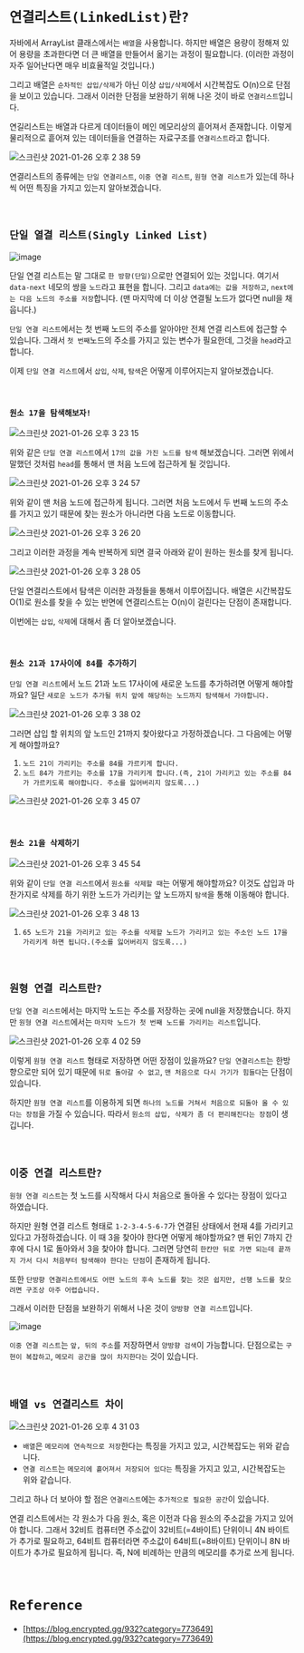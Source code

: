# `연결리스트(LinkedList)란?`

자바에서 ArrayList 클래스에서는 `배열`을 사용합니다. 하지만 배열은 용량이 정해져 있어 용량을 초과한다면 더 큰 배열을 만들어서 옮기는 과정이 필요합니다. (이러한 과정이 자주 일어난다면 매우 비효율적일 것입니다.) 

그리고 배열은 `순차적인 삽입/삭제`가 아닌 이상 `삽입/삭제`에서 시간복잡도 O(n)으로 단점을 보이고 있습니다. 그래서 이러한 단점을 보완하기 위해 나온 것이 바로 `연결리스트`입니다. 

연길리스트는 배열과 다르게 데이터들이 메인 메모리상의 흩어져서 존재합니다. 이렇게 물리적으로 흩어져 있는 데이터들을 연결하는 자료구조를 `연결리스트`라고 합니다. 

![스크린샷 2021-01-26 오후 2 38 59](https://user-images.githubusercontent.com/45676906/105804905-3d444a80-5fe4-11eb-972e-956325112f6b.png)

연결리스트의 종류에는 `단일 연결리스트`, `이중 연결 리스트`, `원형 연결 리스트`가 있는데 하나씩 어떤 특징을 가지고 있는지 알아보겠습니다.

<br>

## `단일 열결 리스트(Singly Linked List)`

![image](https://user-images.githubusercontent.com/45676906/105805614-b2644f80-5fe5-11eb-9c11-ec1ca5c84e59.png)

단일 연결 리스트는 말 그대로 `한 방향(단일)`으로만 연결되어 있는 것입니다. 여기서 `data-next` 네모의 쌍을 `노드`라고 표현을 합니다. 그리고 `data에는 값을 저장하고`, `next에는 다음 노드의 주소를 저장`합니다. (맨 마지막에 더 이상 연결될 노드가 없다면 null을 채웁니다.)

`단일 연결 리스트`에서는 첫 번째 노드의 주소를 알아야만 전체 연결 리스트에 접근할 수 있습니다. 그래서 `첫 번째`노드의 주소를 가지고 있는 변수가 필요한데, 그것을 `head`라고 합니다. 

이제 `단일 연결 리스트`에서 `삽입`, `삭제`, `탐색`은 어떻게 이루어지는지 알아보겠습니다. 

<br>

### `원소 17을 탐색해보자!`

![스크린샷 2021-01-26 오후 3 23 15](https://user-images.githubusercontent.com/45676906/105808054-6c5dba80-5fea-11eb-9dae-fc95ab1a8587.png)

위와 같은 `단일 연결 리스트`에서 `17의 값을 가진 노드를 탐색` 해보겠습니다. 그러면 위에서 말했던 것처럼 `head`를 통해서 맨 처음 노드에 접근하게 될 것입니다.

![스크린샷 2021-01-26 오후 3 24 57](https://user-images.githubusercontent.com/45676906/105808222-b0e95600-5fea-11eb-9548-947da411cac7.png)

위와 같이 맨 처음 노드에 접근하게 됩니다. 그러면 처음 노드에서 두 번째 노드의 주소를 가지고 있기 때문에 찾는 원소가 아니라면 다음 노드로 이동합니다. 

![스크린샷 2021-01-26 오후 3 26 20](https://user-images.githubusercontent.com/45676906/105808327-d9715000-5fea-11eb-9acf-556ce94c803d.png)

그리고 이러한 과정을 계속 반복하게 되면 결국 아래와 같이 원하는 원소를 찾게 됩니다.

![스크린샷 2021-01-26 오후 3 28 05](https://user-images.githubusercontent.com/45676906/105808452-176e7400-5feb-11eb-8319-a51d37145b24.png)

단일 연결리스트에서 탐색은 이러한 과정들을 통해서 이루어집니다. 배열은 시간복잡도 O(1)로 원소를 찾을 수 있는 반면에 연결리스트는 O(n)이 걸린다는 단점이 존재합니다.

이번에는 `삽입`, `삭제`에 대해서 좀 더 알아보겠습니다. 

<br>

### `원소 21과 17사이에 84를 추가하기`

`단일 연결 리스트`에서 노드 21과 노드 17사이에 새로운 노드를 추가하려면 어떻게 해야할까요? 일단 `새로운 노드가 추가될 위치 앞에 해당하는 노드까지 탐색해서 가야합니다.`

![스크린샷 2021-01-26 오후 3 38 02](https://user-images.githubusercontent.com/45676906/105809128-7c769980-5fec-11eb-9e58-ab3b073dced7.png)

그러면 삽입 할 위치의 앞 노드인 21까지 찾아왔다고 가정하겠습니다. 그 다음에는 어떻게 해야할까요?

1. `노드 21이 가리키는 주소를 84를 가르키게 합니다.`
2. `노드 84가 가르키는 주소를 17을 가리키게 합니다.(즉, 21이 가리키고 있는 주소를 84가 가르키도록 해야합니다. 주소를 잃어버리지 않도록...)`

![스크린샷 2021-01-26 오후 3 45 07](https://user-images.githubusercontent.com/45676906/105809964-792fdd80-5fed-11eb-84d8-2a6971ed941b.png)

<br>

### `원소 21을 삭제하기`

![스크린샷 2021-01-26 오후 3 45 54](https://user-images.githubusercontent.com/45676906/105810019-95337f00-5fed-11eb-9208-ce8c32d46cea.png)

위와 같이 `단일 연결 리스트`에서 `원소를 삭제할 때`는 어떻게 해야할까요? 이것도 삽입과 마찬가지로 삭제를 하기 위한 노드가 가리키는 앞 노드까지 `탐색`을 통해 이동해야 합니다. 

![스크린샷 2021-01-26 오후 3 48 13](https://user-images.githubusercontent.com/45676906/105810231-e774a000-5fed-11eb-94d9-b257c0068bbb.png)

1. `65 노드가 21을 가리키고 있는 주소를 삭제할 노드가 가리키고 있는 주소인 노드 17을 가리키게 하면 됩니다.(주소를 잃어버리지 않도록...)`

<br>

## `원형 연결 리스트란?`

`단일 연결 리스트`에서는 마지막 노드는 주소를 저장하는 곳에 null을 저장했습니다. 하지만 `원형 연결 리스트`에서는 `마지막 노드가 첫 번째 노드를 가리키는 리스트`입니다. 

![스크린샷 2021-01-26 오후 4 02 59](https://user-images.githubusercontent.com/45676906/105811428-f8261580-5fef-11eb-8e61-300366376d84.png)

이렇게 `원형 연결 리스트` 형태로 저장하면 어떤 장점이 있을까요? `단일 연결리스트`는 한방향으로만 되어 있기 때문에 `뒤로 돌아갈 수 없고`, `맨 처음으로 다시 가기가 힘들다`는 단점이 있습니다. 

하지만 `원형 연결 리스트`를 이용하게 되면 `하나의 노드를 거쳐서 처음으로 되돌아 올 수 있다는 장점`을 가질 수 있습니다. 따라서 `원소의 삽입, 삭제가 좀 더 편리해진다는 장점`이 생깁니다. 

<br>

## `이중 연결 리스트란?`

`원형 연결 리스트`는 첫 노드를 시작해서 다시 처음으로 돌아올 수 있다는 장점이 있다고 하였습니다. 

하지만 원형 연결 리스트 형태로 `1-2-3-4-5-6-7`가 연결된 상태에서 현재 4를 가리키고 있다고 가정하겠습니다. 이 때 3을 찾아야 한다면 어떻게 해야할까요? 
맨 뒤인 7까지 간 후에 다시 1로 돌아와서 3을 찾아야 합니다. 그러면 당연히 `한칸만 뒤로 가면 되는데 끝까지 가서 다시 처음부터 탐색해야 한다는 단점`이 존재하게 됩니다. 

또한 `단방향 연결리스트에서도 어떤 노드의 후속 노드를 찾는 것은 쉽지만, 선행 노드를 찾으려면 구조상 아주 어렵습니다.`

그래서 이러한 단점을 보완하기 위해서 나온 것이 `양방향 연결 리스트`입니다. 

![image](https://user-images.githubusercontent.com/45676906/105812663-eb0a2600-5ff1-11eb-9b64-7c820c3a0015.png)

`이중 연결 리스트`는 `앞, 뒤의 주소`를 저장하면서 `양방향 검색`이 가능합니다. 단점으로는 `구현이 복잡하고`, `메모리 공간을 많이 차지한다는` 것이 있습니다. 

<br>

## `배열 vs 연결리스트 차이`

![스크린샷 2021-01-26 오후 4 31 03](https://user-images.githubusercontent.com/45676906/105813913-e3e41780-5ff3-11eb-9312-b9e38b5bc475.png)

- `배열`은 `메모리에 연속적으로 저장`한다는 특징을 가지고 있고, 시간복잡도는 위와 같습니다.
- `연결 리스트`는 `메모리에 흩어져서 저장되어 있다는` 특징을 가지고 있고, 시간복잡도는 위와 같습니다. 

그리고 하나 더 보아야 할 점은 `연결리스트`에는 `추가적으로 필요한 공간`이 있습니다. 

연결 리스트에서는 각 원소가 다음 원소, 혹은 이전과 다음 원소의 주소값을 가지고 있어야 합니다. 그래서 32비트 컴퓨터면 주소값이 32비트(=4바이트) 단위이니 4N 바이트가 추가로 필요하고, 64비트 컴퓨터라면 주소값이 64비트(=8바이트) 단위이니 8N 바이트가 추가로 필요하게 됩니다. 
즉, N에 비례하는 만큼의 메모리를 추가로 쓰게 됩니다.

<br>

# `Reference`

- [https://blog.encrypted.gg/932?category=773649](https://blog.encrypted.gg/932?category=773649)
 
